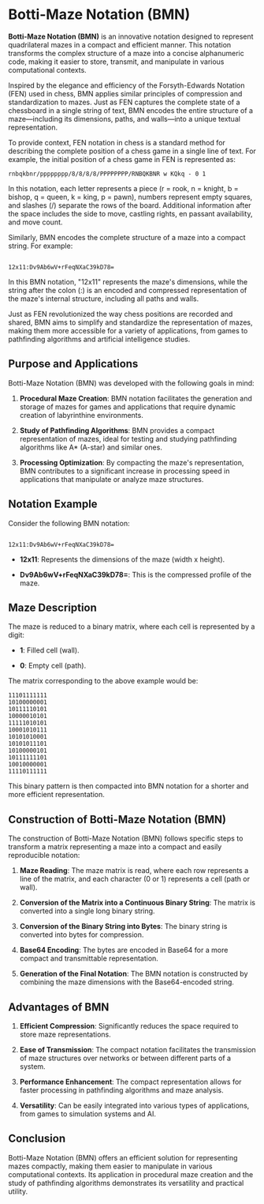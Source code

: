 # Botti-Maze Notation (BMN)
 
**Botti-Maze Notation (BMN)** is an innovative notation designed to represent quadrilateral mazes in a compact and efficient manner. This notation transforms the complex structure of a maze into a concise alphanumeric code, making it easier to store, transmit, and manipulate in various computational contexts.

Inspired by the elegance and efficiency of the Forsyth-Edwards Notation (FEN) used in chess, BMN applies similar principles of compression and standardization to mazes. Just as FEN captures the complete state of a chessboard in a single string of text, BMN encodes the entire structure of a maze—including its dimensions, paths, and walls—into a unique textual representation.

To provide context, FEN notation in chess is a standard method for describing the complete position of a chess game in a single line of text. For example, the initial position of a chess game in FEN is represented as:


```
rnbqkbnr/pppppppp/8/8/8/8/PPPPPPPP/RNBQKBNR w KQkq - 0 1

```
In this notation, each letter represents a piece (r = rook, n = knight, b = bishop, q = queen, k = king, p = pawn), numbers represent empty squares, and slashes (/) separate the rows of the board. Additional information after the space includes the side to move, castling rights, en passant availability, and move count.

Similarly, BMN encodes the complete structure of a maze into a compact string. For example:
```

12x11:Dv9Ab6wV+rFeqNXaC39kD78=

```
In this BMN notation, "12x11" represents the maze's dimensions, while the string after the colon (:) is an encoded and compressed representation of the maze's internal structure, including all paths and walls.

Just as FEN revolutionized the way chess positions are recorded and shared, BMN aims to simplify and standardize the representation of mazes, making them more accessible for a variety of applications, from games to pathfinding algorithms and artificial intelligence studies.

## Purpose and Applications

Botti-Maze Notation (BMN) was developed with the following goals in mind:

1.  **Procedural Maze Creation**: BMN notation facilitates the generation and storage of mazes for games and applications that require dynamic creation of labyrinthine environments.

2.  **Study of Pathfinding Algorithms**: BMN provides a compact representation of mazes, ideal for testing and studying pathfinding algorithms like A* (A-star) and similar ones.

3.  **Processing Optimization**: By compacting the maze's representation, BMN contributes to a significant increase in processing speed in applications that manipulate or analyze maze structures.

## Notation Example

Consider the following BMN notation:

```

12x11:Dv9Ab6wV+rFeqNXaC39kD78=

```

-  **12x11**: Represents the dimensions of the maze (width x height).

-  **Dv9Ab6wV+rFeqNXaC39kD78=**: This is the compressed profile of the maze.

## Maze Description

The maze is reduced to a binary matrix, where each cell is represented by a digit:

-  **1**: Filled cell (wall).

-  **0**: Empty cell (path).

The matrix corresponding to the above example would be:

```
11101111111
10100000001
10111110101
10000010101
11111010101
10001010111
10101010001
10101011101
10100000101
10111111101
10010000001
11110111111
```
This binary pattern is then compacted into BMN notation for a shorter and more efficient representation.

## Construction of Botti-Maze Notation (BMN)

The construction of Botti-Maze Notation (BMN) follows specific steps to transform a matrix representing a maze into a compact and easily reproducible notation:

1.  **Maze Reading**: The maze matrix is read, where each row represents a line of the matrix, and each character (0 or 1) represents a cell (path or wall).

2.  **Conversion of the Matrix into a Continuous Binary String**: The matrix is converted into a single long binary string.

3.  **Conversion of the Binary String into Bytes**: The binary string is converted into bytes for compression.

4.  **Base64 Encoding**: The bytes are encoded in Base64 for a more compact and transmittable representation.

5.  **Generation of the Final Notation**: The BMN notation is constructed by combining the maze dimensions with the Base64-encoded string.

## Advantages of BMN

1.  **Efficient Compression**: Significantly reduces the space required to store maze representations.

2.  **Ease of Transmission**: The compact notation facilitates the transmission of maze structures over networks or between different parts of a system.

3.  **Performance Enhancement**: The compact representation allows for faster processing in pathfinding algorithms and maze analysis.

4.  **Versatility**: Can be easily integrated into various types of applications, from games to simulation systems and AI.

## Conclusion  

Botti-Maze Notation (BMN) offers an efficient solution for representing mazes compactly, making them easier to manipulate in various computational contexts. Its application in procedural maze creation and the study of pathfinding algorithms demonstrates its versatility and practical utility.
